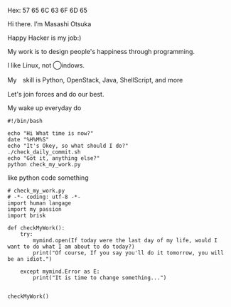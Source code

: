 Hex: 57 65 6C 63 6F 6D 65

Hi there. I’m Masashi Otsuka 

Happy Hacker is my job:)

My work is to design people's happiness through programming.

I like Linux, not ◯indows.

My　skill is
Python, OpenStack, Java, ShellScript, and more

Let's join forces and do our best.

My wake up everyday do

```
#!/bin/bash

echo "Hi What time is now?"
date "%H%M%S"
echo "It's Okey, so what should I do?"
./check_daily_commit.sh
echo "Got it, anything else?"
python check_my_work.py

```

like python code something
```
# check_my_work.py
# -*- coding: utf-8 -*-
import human langage
import my passion
import brisk

def checkMyWork():
    try:
        mymind.open(If today were the last day of my life, would I want to do what I am about to do today?)
        print("Of course, If you say you'll do it tomorrow, you will be an idiot.")

    except mymind.Error as E:
        print("It is time to change something...")


checkMyWork()
```
